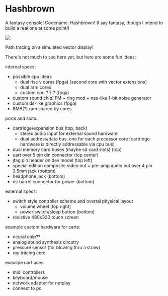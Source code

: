 # Hashbrown

A fantasy console! Codename: Hashbrown!
(I say fantasy, though I intend to build a real one at some point!)

![](demo.gif)

Path tracing on a simulated vector display!

There's not much to see here yet, but here are some fun ideas:

internal specs:
- possible cpu ideas
    - dual risc v cores (fpga) [second core with vector extensions]
    - dual arm cores
    - custom cpu ? ? ? (fpga)
- custom sound chip! FM + ring mod + nes-like 1-bit noise generator
- custom ds-like graphics (fpga)
- 8MB(?) ram shared by cores

ports and slots:
- cartridge/expansion bus (top, back)
    - stereo audio input for external sound hardware
    - dual address/data bus, one for each processor core [cartridge hardware is directly addressable via cpu bus]
- dual memory card buses (maybe sd card slots) (top)
- uart over 5 pin din connector (top center)
- jtag pin header on dev model (top left)
- special edition composite video out + pre-amp audio out over 4 pin 3.5mm jack (bottom)
- headphone jack (bottom)
- dc barrel connector for power (bottom)

external specs:
- switch style controller scheme and overral physical layout
    - volume wheel (top right)
    - power switch/sleep button (bottom)
- resistive 480x320 touch screen

example custom hardware for carts:
- neural chip??
- analog sound synthesis circutry
- pressure sensor (for blowing thru a straw)
- ray tracing core

exmalpe uart uses:
- midi controllers
- keyboard/mouse
- network adapter for netplay
- connect to pc
